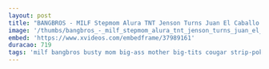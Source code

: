 ```yaml
---
layout: post
title: "BANGBROS - MILF Stepmom Alura TNT Jenson Turns Juan El Caballo Loco Into Her Fuck Toy"
image: '/thumbs/bangbros_-_milf_stepmom_alura_tnt_jenson_turns_juan_el_caballo_loco_into_her_fuck_toy.jpg'
embed: 'https://www.xvideos.com/embedframe/37989161'
duracao: 719
tags: 'milf bangbros busty mom big-ass mother big-tits cougar strip-poker stepmom stepson step-son step-mom bang-bros alura-jenson stepmomvideos stepmom-videos juan-el-caballo-loco alura-tnt-jenson mih16149'
---
```

